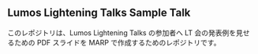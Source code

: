 ## Lumos Lightening Talks Sample Talk

このレポジトリは、Lumos Lightening Talks の参加者へ LT 会の発表例を見せるための PDF スライドを MARP で作成するためのレポジトリです。
